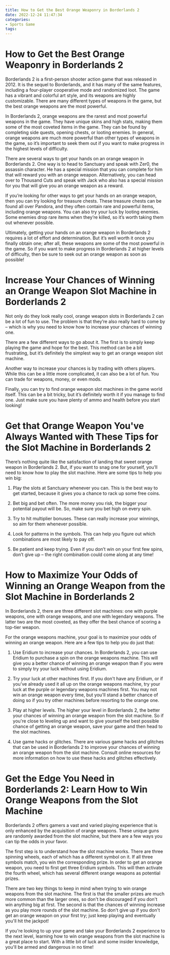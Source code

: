```yaml
---
title: How to Get the Best Orange Weaponry in Borderlands 2
date: 2022-12-24 11:47:34
categories:
- Sports Game
tags:
---
```



#  How to Get the Best Orange Weaponry in Borderlands 2

Borderlands 2 is a first-person shooter action game that was released in 2012. It is the sequel to Borderlands, and it has many of the same features, including a four-player cooperative mode and randomized loot. The game has a vibrant and colorful art style, and its weapons are highly customizable. There are many different types of weapons in the game, but the best orange weapons are the most powerful.

In Borderlands 2, orange weapons are the rarest and most powerful weapons in the game. They have unique skins and high stats, making them some of the most coveted items in the game. They can be found by completing side quests, opening chests, or looting enemies. In general, orange weapons are much more powerful than other types of weapons in the game, so it’s important to seek them out if you want to make progress in the highest levels of difficulty.

There are several ways to get your hands on an orange weapon in Borderlands 2. One way is to head to Sanctuary and speak with Zer0, the assassin character. He has a special mission that you can complete for him that will reward you with an orange weapon. Alternatively, you can head over to Thousand Cuts and speak with Jack who also has a special mission for you that will give you an orange weapon as a reward.

If you’re looking for other ways to get your hands on an orange weapon, then you can try looking for treasure chests. These treasure chests can be found all over Pandora, and they often contain rare and powerful items, including orange weapons. You can also try your luck by looting enemies. Some enemies drop rare items when they’re killed, so it’s worth taking them out whenever possible.

Ultimately, getting your hands on an orange weapon in Borderlands 2 requires a lot of effort and determination. But it’s well worth it once you finally obtain one; after all, these weapons are some of the most powerful in the game. So if you want to make progress in Borderlands 2 at higher levels of difficulty, then be sure to seek out an orange weapon as soon as possible!

#  Increase Your Chances of Winning an Orange Weapon Slot Machine in Borderlands 2

Not only do they look really cool, orange weapon slots in Borderlands 2 can be a lot of fun to use. The problem is that they’re also really hard to come by – which is why you need to know how to increase your chances of winning one.

There are a few different ways to go about it. The first is to simply keep playing the game and hope for the best. This method can be a bit frustrating, but it’s definitely the simplest way to get an orange weapon slot machine.

Another way to increase your chances is by trading with others players. While this can be a little more complicated, it can also be a lot of fun. You can trade for weapons, money, or even mods.

Finally, you can try to find orange weapon slot machines in the game world itself. This can be a bit tricky, but it’s definitely worth it if you manage to find one. Just make sure you have plenty of ammo and health before you start looking!

#  Get that Orange Weapon You've Always Wanted with These Tips for the Slot Machine in Borderlands 2

There’s nothing quite like the satisfaction of landing that sweet orange weapon in Borderlands 2. But, if you want to snag one for yourself, you’ll need to know how to play the slot machine. Here are some tips to help you win big:

1. Play the slots at Sanctuary whenever you can. This is the best way to get started, because it gives you a chance to rack up some free coins.

2. Bet big and bet often. The more money you risk, the bigger your potential payout will be. So, make sure you bet high on every spin.

3. Try to hit multiplier bonuses. These can really increase your winnings, so aim for them whenever possible.

4. Look for patterns in the symbols. This can help you figure out which combinations are most likely to pay off.

5. Be patient and keep trying. Even if you don’t win on your first few spins, don’t give up – the right combination could come along at any time!

#  How to Maximize Your Odds of Winning an Orange Weapon from the Slot Machine in Borderlands 2

In Borderlands 2, there are three different slot machines: one with purple weapons, one with orange weapons, and one with legendary weapons. The latter two are the most coveted, as they offer the best chance of scoring a top-tier weapon.

For the orange weapons machine, your goal is to maximize your odds of winning an orange weapon. Here are a few tips to help you do just that:

1. Use Eridium to increase your chances. In Borderlands 2, you can use Eridium to purchase a spin on the orange weapons machine. This will give you a better chance of winning an orange weapon than if you were to simply try your luck without using Eridium.

2. Try your luck at other machines first. If you don't have any Eridium, or if you've already used it all up on the orange weapons machine, try your luck at the purple or legendary weapons machines first. You may not win an orange weapon every time, but you'll stand a better chance of doing so if you try other machines before resorting to the orange one.

3. Play at higher levels. The higher your level in Borderlands 2, the better your chances of winning an orange weapon from the slot machine. So if you're close to leveling up and want to give yourself the best possible chance of getting an orange weapon, save your game and then head to the slot machines.

4. Use game hacks or glitches. There are various game hacks and glitches that can be used in Borderlands 2 to improve your chances of winning an orange weapon from the slot machine. Consult online resources for more information on how to use these hacks and glitches effectively.

#  Get the Edge You Need in Borderlands 2: Learn How to Win Orange Weapons from the Slot Machine

Borderlands 2 offers gamers a vast and varied playing experience that is only enhanced by the acquisition of orange weapons. These unique guns are randomly awarded from the slot machine, but there are a few ways you can tip the odds in your favor.

The first step is to understand how the slot machine works. There are three spinning wheels, each of which has a different symbol on it. If all three symbols match, you win the corresponding prize. In order to get an orange weapon, you need to first get three Eridium symbols. This will then activate the fourth wheel, which has several different orange weapons as potential prizes.

There are two key things to keep in mind when trying to win orange weapons from the slot machine. The first is that the smaller prizes are much more common than the larger ones, so don't be discouraged if you don't win anything big at first. The second is that the chances of winning increase as you play more rounds of the slot machine. So don't give up if you don't get an orange weapon on your first try; just keep playing and eventually you'll hit the jackpot!

If you're looking to up your game and take your Borderlands 2 experience to the next level, learning how to win orange weapons from the slot machine is a great place to start. With a little bit of luck and some insider knowledge, you'll be armed and dangerous in no time!